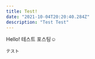 ```yaml
---
title: Test!
date: "2021-10-04T20:20:40.284Z"
description: "Test Test"
---
```


Hello! 테스트 포스팅☺️

    テスト
